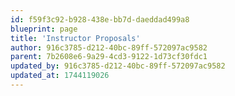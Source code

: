```yaml
---
id: f59f3c92-b928-438e-bb7d-daeddad499a8
blueprint: page
title: 'Instructor Proposals'
author: 916c3785-d212-40bc-89ff-572097ac9582
parent: 7b2608e6-9a29-4cd3-9122-1d73cf30fdc1
updated_by: 916c3785-d212-40bc-89ff-572097ac9582
updated_at: 1744119026
---
```

